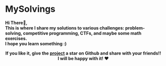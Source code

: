 # MySolvings

<p > 
  <b> Hi There👋, <br/>
  This is where I share my solutions to various challenges: problem-solving, competitive programming, CTFs, and maybe some math exercises. <br/>
  I hope you learn something :)
  </b>
<p/>

<p align="center">
   	<b>
		If you like it, give the <a href="https://github.com/sidichrifahmedmaadh/MySolvings"> project</a>  a star on Github and 
		share with your friends!! I will be happy with it! ❤️
	</b>
</p>
